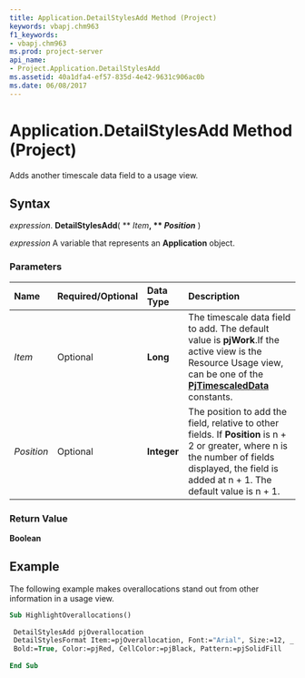 ```yaml
---
title: Application.DetailStylesAdd Method (Project)
keywords: vbapj.chm963
f1_keywords:
- vbapj.chm963
ms.prod: project-server
api_name:
- Project.Application.DetailStylesAdd
ms.assetid: 40a1dfa4-ef57-835d-4e42-9631c906ac0b
ms.date: 06/08/2017
---
```



# Application.DetailStylesAdd Method (Project)

Adds another timescale data field to a usage view.


## Syntax

 _expression_. **DetailStylesAdd**( ** _Item_**, ** _Position_** )

 _expression_ A variable that represents an **Application** object.


### Parameters



|**Name**|**Required/Optional**|**Data Type**|**Description**|
|:-----|:-----|:-----|:-----|
| _Item_|Optional|**Long**|The timescale data field to add. The default value is **pjWork**.If the active view is the Resource Usage view, can be one of the **[PjTimescaledData](pjtimescaleddata-enumeration-project.md)** constants.|
| _Position_|Optional|**Integer**|The position to add the field, relative to other fields. If **Position** is n + 2 or greater, where n is the number of fields displayed, the field is added at n + 1. The default value is n + 1.|

### Return Value

 **Boolean**


## Example

The following example makes overallocations stand out from other information in a usage view.


```vb
Sub HighlightOverallocations() 
 
 DetailStylesAdd pjOverallocation 
 DetailStylesFormat Item:=pjOverallocation, Font:="Arial", Size:=12, _ 
 Bold:=True, Color:=pjRed, CellColor:=pjBlack, Pattern:=pjSolidFill 
 
End Sub
```


